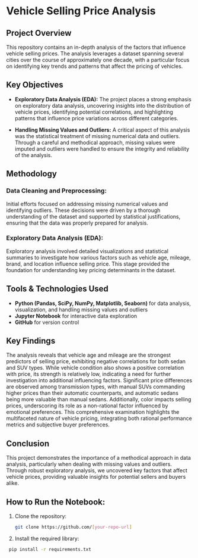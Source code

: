 # Vehicle Selling Price Analysis

## Project Overview
This repository contains an in-depth analysis of the factors that influence vehicle selling prices. The analysis leverages a dataset spanning several cities over the course of approximately one decade, with a particular focus on identifying key trends and patterns that affect the pricing of vehicles. 

## Key Objectives

- **Exploratory Data Analysis (EDA):** The project places a strong emphasis on exploratory data analysis, uncovering insights into the distribution of vehicle prices, identifying potential correlations, and highlighting patterns that influence price variations across different categories.
  
- **Handling Missing Values and Outliers:** A critical aspect of this analysis was the statistical treatment of missing numerical data and outliers. Through a careful and methodical approach, missing values were imputed and outliers were handled to ensure the integrity and reliability of the analysis.

## Methodology

### Data Cleaning and Preprocessing:
Initial efforts focused on addressing missing numerical values and identifying outliers. These decisions were driven by a thorough understanding of the dataset and supported by statistical justifications, ensuring that the data was properly prepared for analysis.

### Exploratory Data Analysis (EDA):
Exploratory analysis involved detailed visualizations and statistical summaries to investigate how various factors such as vehicle age, mileage, brand, and location influence selling price. This stage provided the foundation for understanding key pricing determinants in the dataset.

## Tools & Technologies Used
- **Python (Pandas, SciPy, NumPy, Matplotlib, Seaborn)** for data analysis, visualization, and handling missing values and outliers
- **Jupyter Notebook** for interactive data exploration
- **GitHub** for version control

## Key Findings
The analysis reveals that vehicle age and mileage are the strongest predictors of selling price, exhibiting negative correlations for both sedan and SUV types. While vehicle condition also shows a positive correlation with price, its strength is relatively low, indicating a need for further investigation into additional influencing factors. Significant price differences are observed among transmission types, with manual SUVs commanding higher prices than their automatic counterparts, and automatic sedans being more valuable than manual sedans. Additionally, color impacts selling prices, underscoring its role as a non-rational factor influenced by emotional preferences. This comprehensive examination highlights the multifaceted nature of vehicle pricing, integrating both rational performance metrics and subjective buyer preferences.

## Conclusion
This project demonstrates the importance of a methodical approach in data analysis, particularly when dealing with missing values and outliers. Through robust exploratory analysis, we uncovered key factors that affect vehicle prices, providing valuable insights for potential sellers and buyers alike.

## How to Run the Notebook:

1. Clone the repository:
   ```bash
   git clone https://github.com/[your-repo-url]
   
2. Install the required library:
  ```bash
   pip install -r requirements.txt
